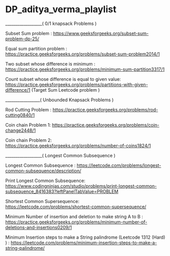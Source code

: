 # DP_aditya_verma_playlist


__________________( 0/1 knapsack Problems )



Subset Sum problem : https://www.geeksforgeeks.org/subset-sum-problem-dp-25/

Equal sum partition problem : https://practice.geeksforgeeks.org/problems/subset-sum-problem2014/1

Two subset whose difference is minimum : https://practice.geeksforgeeks.org/problems/minimum-sum-partition3317/1

Count subset whose difference is equal to given value: https://practice.geeksforgeeks.org/problems/partitions-with-given-difference/1 (Target Sum Leetcode problem )



_________________( Unbounded Knapsack Problems )

Rod Cutting Problem : https://practice.geeksforgeeks.org/problems/rod-cutting0840/1

Coin chain Problem 1: https://practice.geeksforgeeks.org/problems/coin-change2448/1

Coin chain Problem 2: https://practice.geeksforgeeks.org/problems/number-of-coins1824/1




__________________( Longest Common Subsequence )

Longest Common Subsequence : https://leetcode.com/problems/longest-common-subsequence/description/

Print Longest Common Subsequence: https://www.codingninjas.com/studio/problems/print-longest-common-subsequence_8416383?leftPanelTabValue=PROBLEM

Shortest Common Supersequence: https://leetcode.com/problems/shortest-common-supersequence/

Minimum Number of insertion and deletion to make string A to B : https://practice.geeksforgeeks.org/problems/minimum-number-of-deletions-and-insertions0209/1

Minimum Insertion steps to make a String palindrome (Leetcode 1312 (Hard) ) : https://leetcode.com/problems/minimum-insertion-steps-to-make-a-string-palindrome/
